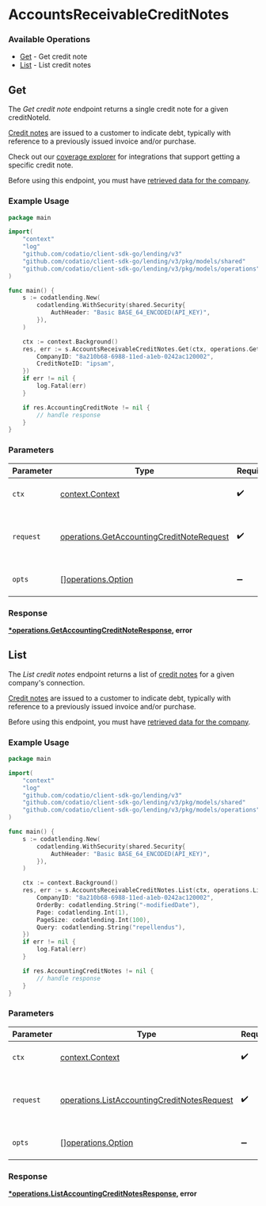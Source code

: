 # AccountsReceivableCreditNotes

### Available Operations

* [Get](#get) - Get credit note
* [List](#list) - List credit notes

## Get

The *Get credit note* endpoint returns a single credit note for a given creditNoteId.

[Credit notes](https://docs.codat.io/accounting-api#/schemas/CreditNote) are issued to a customer to indicate debt, typically with reference to a previously issued invoice and/or purchase.

Check out our [coverage explorer](https://knowledge.codat.io/supported-features/accounting?view=tab-by-data-type&dataType=creditNotes) for integrations that support getting a specific credit note.

Before using this endpoint, you must have [retrieved data for the company](https://docs.codat.io/lending-api#/operations/refresh-company-data).


### Example Usage

```go
package main

import(
	"context"
	"log"
	"github.com/codatio/client-sdk-go/lending/v3"
	"github.com/codatio/client-sdk-go/lending/v3/pkg/models/shared"
	"github.com/codatio/client-sdk-go/lending/v3/pkg/models/operations"
)

func main() {
    s := codatlending.New(
        codatlending.WithSecurity(shared.Security{
            AuthHeader: "Basic BASE_64_ENCODED(API_KEY)",
        }),
    )

    ctx := context.Background()
    res, err := s.AccountsReceivableCreditNotes.Get(ctx, operations.GetAccountingCreditNoteRequest{
        CompanyID: "8a210b68-6988-11ed-a1eb-0242ac120002",
        CreditNoteID: "ipsam",
    })
    if err != nil {
        log.Fatal(err)
    }

    if res.AccountingCreditNote != nil {
        // handle response
    }
}
```

### Parameters

| Parameter                                                                                              | Type                                                                                                   | Required                                                                                               | Description                                                                                            |
| ------------------------------------------------------------------------------------------------------ | ------------------------------------------------------------------------------------------------------ | ------------------------------------------------------------------------------------------------------ | ------------------------------------------------------------------------------------------------------ |
| `ctx`                                                                                                  | [context.Context](https://pkg.go.dev/context#Context)                                                  | :heavy_check_mark:                                                                                     | The context to use for the request.                                                                    |
| `request`                                                                                              | [operations.GetAccountingCreditNoteRequest](../../models/operations/getaccountingcreditnoterequest.md) | :heavy_check_mark:                                                                                     | The request object to use for the request.                                                             |
| `opts`                                                                                                 | [][operations.Option](../../models/operations/option.md)                                               | :heavy_minus_sign:                                                                                     | The options for this request.                                                                          |


### Response

**[*operations.GetAccountingCreditNoteResponse](../../models/operations/getaccountingcreditnoteresponse.md), error**


## List

The *List credit notes* endpoint returns a list of [credit notes](https://docs.codat.io/accounting-api#/schemas/CreditNote) for a given company's connection.

[Credit notes](https://docs.codat.io/accounting-api#/schemas/CreditNote) are issued to a customer to indicate debt, typically with reference to a previously issued invoice and/or purchase.

Before using this endpoint, you must have [retrieved data for the company](https://docs.codat.io/lending-api#/operations/refresh-company-data).
    

### Example Usage

```go
package main

import(
	"context"
	"log"
	"github.com/codatio/client-sdk-go/lending/v3"
	"github.com/codatio/client-sdk-go/lending/v3/pkg/models/shared"
	"github.com/codatio/client-sdk-go/lending/v3/pkg/models/operations"
)

func main() {
    s := codatlending.New(
        codatlending.WithSecurity(shared.Security{
            AuthHeader: "Basic BASE_64_ENCODED(API_KEY)",
        }),
    )

    ctx := context.Background()
    res, err := s.AccountsReceivableCreditNotes.List(ctx, operations.ListAccountingCreditNotesRequest{
        CompanyID: "8a210b68-6988-11ed-a1eb-0242ac120002",
        OrderBy: codatlending.String("-modifiedDate"),
        Page: codatlending.Int(1),
        PageSize: codatlending.Int(100),
        Query: codatlending.String("repellendus"),
    })
    if err != nil {
        log.Fatal(err)
    }

    if res.AccountingCreditNotes != nil {
        // handle response
    }
}
```

### Parameters

| Parameter                                                                                                  | Type                                                                                                       | Required                                                                                                   | Description                                                                                                |
| ---------------------------------------------------------------------------------------------------------- | ---------------------------------------------------------------------------------------------------------- | ---------------------------------------------------------------------------------------------------------- | ---------------------------------------------------------------------------------------------------------- |
| `ctx`                                                                                                      | [context.Context](https://pkg.go.dev/context#Context)                                                      | :heavy_check_mark:                                                                                         | The context to use for the request.                                                                        |
| `request`                                                                                                  | [operations.ListAccountingCreditNotesRequest](../../models/operations/listaccountingcreditnotesrequest.md) | :heavy_check_mark:                                                                                         | The request object to use for the request.                                                                 |
| `opts`                                                                                                     | [][operations.Option](../../models/operations/option.md)                                                   | :heavy_minus_sign:                                                                                         | The options for this request.                                                                              |


### Response

**[*operations.ListAccountingCreditNotesResponse](../../models/operations/listaccountingcreditnotesresponse.md), error**

